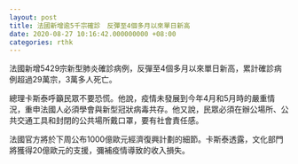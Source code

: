 ```yaml
---
layout: post
title: 法國新增逾5千宗確診　反彈至4個多月以來單日新高
date: 2020-08-27 10:16:42.000000000 +08:00
categories: rthk
---
```


法國新增5429宗新型肺炎確診病例，反彈至4個多月以來單日新高，累計確診病例超過29萬宗，3萬多人死亡。

總理卡斯泰呼籲民眾不要恐慌。他說，疫情未發展到今年4月和5月時的嚴重情況，重申法國人必須學會與新型冠狀病毒共存。他又說，民眾必須在辦公場所、公共交通工具和封閉的公共場所戴口罩，要有社會責任感。

法國官方將於下周公布1000億歐元經濟復興計劃的細節。卡斯泰透露，文化部門將獲得20億歐元的支援，彌補疫情導致的收入損失。
